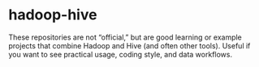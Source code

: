 # hadoop-hive
These repositories are not “official,” but are good learning or example projects that combine Hadoop and Hive (and often other tools). Useful if you want to see practical usage, coding style, and data workflows.
